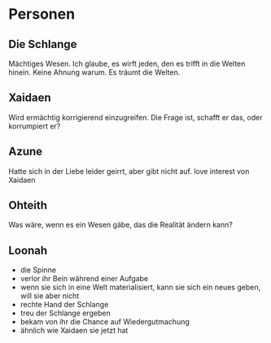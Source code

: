 Personen
=

Die Schlange
-

Mächtiges Wesen. Ich glaube, es wirft jeden, den es trifft in die Welten hinein. Keine Ahnung warum.
Es träumt die Welten.

Xaidaen
-

Wird ermächtig korrigierend einzugreifen. Die Frage ist, schafft er das, oder korrumpiert er?

Azune
-

Hatte sich in der Liebe leider geirrt, aber gibt nicht auf. love interest von Xaidaen

Ohteith
-

Was wäre, wenn es ein Wesen gäbe, das die Realität ändern kann?

Loonah
-

* die Spinne
* verlor ihr Bein während einer Aufgabe
* wenn sie sich in eine Welt materialisiert, kann sie sich ein neues geben, will sie aber nicht
* rechte Hand der Schlange
* treu der Schlange ergeben
* bekam von ihr die Chance auf Wiedergutmachung
* ähnlich wie Xaidaen sie jetzt hat
